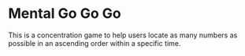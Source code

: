 # Mental Go Go Go

This is a concentration game to help users locate as many numbers as possible in an ascending order within a specific time.

